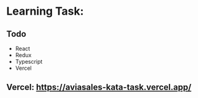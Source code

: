 # Learning Task:

## Todo

- React
- Redux
- Typescript
- Vercel

## Vercel: https://aviasales-kata-task.vercel.app/
